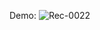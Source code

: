 Demo:
![Rec-0022](https://user-images.githubusercontent.com/106739134/190192658-2e52a9ae-5a0a-4fb5-911b-6bf778327a0b.gif)

